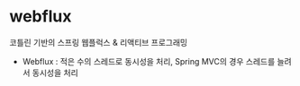 # webflux
코틀린 기반의 스프링 웹플럭스 &amp; 리액티브 프로그래밍

- Webflux : 적은 수의 스레드로 동시성을 처리,
Spring MVC의 경우 스레드를 늘려서 동시성을 처리
